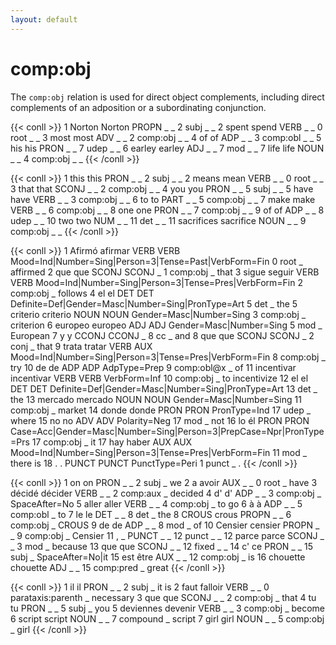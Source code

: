 ```yaml
---
layout: default
---
```


# **comp:obj**
The `comp:obj` relation is used for direct object complements, including direct complements of an adposition or a subordinating conjunction.

{{< conll >}}
1	Norton	Norton	PROPN	_	_	2	subj	_	_
2	spent	spend	VERB	_	_	0	root	_	_
3	most	most	ADV	_	_	2	comp:obj	_	_
4	of	of	ADP	_	_	3	comp:obl	_	_
5	his	his	PRON	_	_	7	udep	_	_
6	earley	earley	ADJ	_	_	7	mod	_	_
7	life	life	NOUN	_	_	4	comp:obj	_	_
{{< /conll >}}

{{< conll >}}
1	this	this	PRON	_	_	2	subj	_	_
2	means	mean	VERB	_	_	0	root	_	_
3	that	that	SCONJ	_	_	2	comp:obj	_	_
4	you	you	PRON	_	_	5	subj	_	_
5	have	have	VERB	_	_	3	comp:obj	_	_
6	to	to	PART	_	_	5	comp:obj	_	_
7	make	make	VERB	_	_	6	comp:obj	_	_
8	one	one	PRON	_	_	7	comp:obj	_	_
9	of	of	ADP	_	_	8	udep	_	_
10	two	two	NUM	_	_	11	det	_	_
11	sacrifices	sacrifice	NOUN	_	_	9	comp:obj	_	_
{{< /conll >}}

{{< conll >}}
1	Afirmó	afirmar	VERB	VERB	Mood=Ind|Number=Sing|Person=3|Tense=Past|VerbForm=Fin	0	root	_	affirmed
2	que	que	SCONJ	SCONJ	_	1	comp:obj	_	that
3	sigue	seguir	VERB	VERB	Mood=Ind|Number=Sing|Person=3|Tense=Pres|VerbForm=Fin	2	comp:obj	_	follows
4	el	el	DET	DET	Definite=Def|Gender=Masc|Number=Sing|PronType=Art	5	det	_	the
5	criterio	criterio	NOUN	NOUN	Gender=Masc|Number=Sing	3	comp:obj	_	criterion
6	europeo	europeo	ADJ	ADJ	Gender=Masc|Number=Sing	5	mod	_	European
7	y	y	CCONJ	CCONJ	_	8	cc	_	and
8	que	que	SCONJ	SCONJ	_	2	conj	_	that
9	trata	tratar	VERB	AUX	Mood=Ind|Number=Sing|Person=3|Tense=Pres|VerbForm=Fin	8	comp:obj	_	try
10	de	de	ADP	ADP	AdpType=Prep	9	comp:obl@x	_	of
11	incentivar	incentivar	VERB	VERB	VerbForm=Inf	10	comp:obj	_	to incentivize
12	el	el	DET	DET	Definite=Def|Gender=Masc|Number=Sing|PronType=Art	13	det	_	the
13	mercado	mercado	NOUN	NOUN	Gender=Masc|Number=Sing	11	comp:obj	_	market
14	donde	donde	PRON	PRON	PronType=Ind	17	udep	_	where
15	no	no	ADV	ADV	Polarity=Neg	17	mod	_	not
16	lo	él	PRON	PRON	Case=Acc|Gender=Masc|Number=Sing|Person=3|PrepCase=Npr|PronType=Prs	17	comp:obj	_	it
17	hay	haber	AUX	AUX	Mood=Ind|Number=Sing|Person=3|Tense=Pres|VerbForm=Fin	11	mod	_	there is
18	.	.	PUNCT	PUNCT	PunctType=Peri	1	punct	_	.
{{< /conll >}}


{{< conll >}}
1	on	on	PRON	_	_	2	subj	_	we
2	a	avoir	AUX	_	_	0	root	_	have
3	décidé	décider	VERB	_	_	2	comp:aux	_	decided
4	d'	d'	ADP	_	_	3	comp:obj	_	SpaceAfter=No
5	aller	aller	VERB	_	_	4	comp:obj	_	to go
6	à	à	ADP	_	_	5	comp:obl	_	to
7	le	le	DET	_	_	8	det	_	the
8	CROUS	crous	PROPN	_	_	6	comp:obj	_	CROUS
9	de	de	ADP	_	_	8	mod	_	of
10	Censier	censier	PROPN	_	_	9	comp:obj	_	Censier
11	,	_	PUNCT	_	_	12	punct	_	_
12	parce	parce	SCONJ	_	_	3	mod	_	because
13	que	que	SCONJ	_	_	12	fixed	_	_
14	c'	ce	PRON	_	_	15	subj	_	SpaceAfter=No|it
15	est	être	AUX	_	_	12	comp:obj	_	is
16	chouette	chouette	ADJ	_	_	15	comp:pred	_	great
{{< /conll >}}


{{< conll >}}
1	il	il	PRON	_	_	2	subj	_	it is
2	faut	falloir	VERB	_	_	0	parataxis:parenth	_	necessary
3	que	que	SCONJ	_	_	2	comp:obj	_	that
4	tu	tu	PRON	_	_	5	subj	_	you
5	deviennes	devenir	VERB	_	_	3	comp:obj	_	become
6	script	script	NOUN	_	_	7	compound	_	script
7	girl	girl	NOUN	_	_	5	comp:obj	_	girl
{{< /conll >}}
